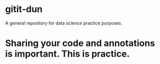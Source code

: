 # gitit-dun
A general repository for data science practice purposes.
# Sharing your code and annotations is important. This is practice.
